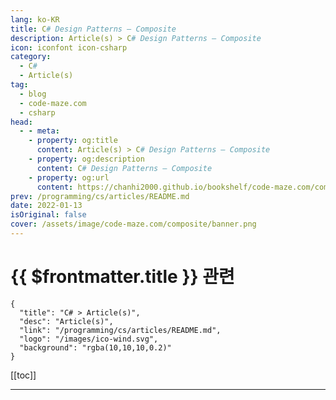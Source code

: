```yaml
---
lang: ko-KR
title: C# Design Patterns – Composite
description: Article(s) > C# Design Patterns – Composite
icon: iconfont icon-csharp
category: 
  - C#
  - Article(s)
tag: 
  - blog
  - code-maze.com
  - csharp
head:  
  - - meta:
    - property: og:title
      content: Article(s) > C# Design Patterns – Composite
    - property: og:description
      content: C# Design Patterns – Composite
    - property: og:url
      content: https://chanhi2000.github.io/bookshelf/code-maze.com/composite.html
prev: /programming/cs/articles/README.md
date: 2022-01-13
isOriginal: false
cover: /assets/image/code-maze.com/composite/banner.png
---
```


# {{ $frontmatter.title }} 관련

```component VPCard
{
  "title": "C# > Article(s)",
  "desc": "Article(s)",
  "link": "/programming/cs/articles/README.md",
  "logo": "/images/ico-wind.svg",
  "background": "rgba(10,10,10,0.2)"
}
```

[[toc]]

---

<SiteInfo
  name="C# Design Patterns – Composite"
  desc="We are going to learn how to implement the Composite design pattern, what are it's elements and how to put them all together."
  url="https://code-maze.com/composite/"
  logo="/assets/image/code-maze.com/favicon.png"
  preview="/assets/image/composite/banner.png"/>

<!-- TODO: 작성 -->

